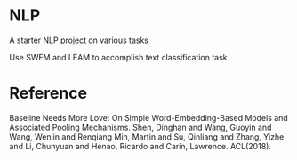 # NLP
A starter NLP project on various tasks

Use SWEM and LEAM to accomplish text classification task

# Reference
Baseline Needs More Love: On Simple Word-Embedding-Based Models and Associated Pooling Mechanisms. Shen, Dinghan and Wang, Guoyin and Wang, Wenlin and Renqiang Min, Martin and Su, Qinliang and Zhang, Yizhe and Li, Chunyuan and Henao, Ricardo and Carin, Lawrence. ACL(2018). 

